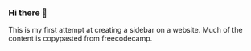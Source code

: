 ### Hi there 👋

This is my first attempt at creating a sidebar on a website. 
Much of the content is copypasted from freecodecamp.
